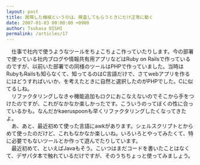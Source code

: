 ```yaml
---
layout: post
title: 故障した機械というのは、検査してもらうときにだけ正常に動く
date: 2007-01-03 00:00:00 +0900
author: Tsukasa OISHI
permalink: /articles/17
---
```



　仕事で社内で使うようなツールをちょこちょこ作っていたりします。今の部署で使っている社内ブログや情報共有用アプリなどはRuby on Railsで作っているのですが、以前いた部署での同様のツールはPHPで作っていました。当時はRubyもRailsも知らなくて、知ってるのはC言語だけで、さてwebアプリを作るにはどうすればいいか、を考えたときに自然と選択したのがPHPでした。Cに似てるしね。  
　リファクタリングしなきゃ機能追加もロクにおこなえないのでそこから手をつけたのですが、これがなかなか楽しかったです。こういうのってぼくの性に合っているかも。なんだかkaeruspoonも早くリファクタリングしたくなってきたよ。  
　あ、あと、最近初めて使った言語にawkがあります。シェルスクリプトとからめて使ったのだけど、これもなかなか楽しいね。いろいろとやってみたくて、特に必要でもないツールとか作って遊んでたりしています。  
　最近初めて、といえばJavaもそう。こいつはまだコードを書いたことはなくて、デザパタ本で触れているだけですが、そのうちちょっと使ってみましょう。  

